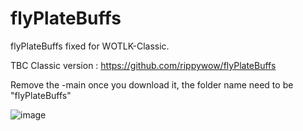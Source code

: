 # flyPlateBuffs
flyPlateBuffs fixed for WOTLK-Classic.

TBC Classic version : https://github.com/rippywow/flyPlateBuffs

Remove the -main once you download it, the folder name need to be "flyPlateBuffs"

![image](https://user-images.githubusercontent.com/85767653/189550884-626fb493-9865-462a-8342-22be7ab150b7.png)
